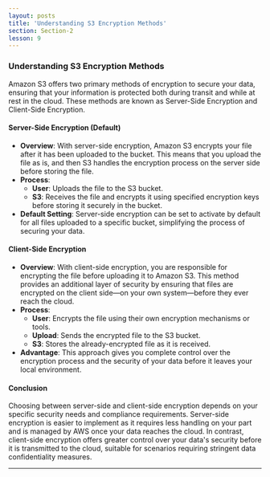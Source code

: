 ```yaml
---
layout: posts
title: 'Understanding S3 Encryption Methods'
section: Section-2
lesson: 9
---
```


### Understanding S3 Encryption Methods

Amazon S3 offers two primary methods of encryption to secure your data, ensuring that your information is protected both during transit and while at rest in the cloud. These methods are known as Server-Side Encryption and Client-Side Encryption. 

<!-- pagebreak -->

#### Server-Side Encryption (Default)

- **Overview**: With server-side encryption, Amazon S3 encrypts your file after it has been uploaded to the bucket. This means that you upload the file as is, and then S3 handles the encryption process on the server side before storing the file.
- **Process**:
  - **User**: Uploads the file to the S3 bucket.
  - **S3**: Receives the file and encrypts it using specified encryption keys before storing it securely in the bucket.
- **Default Setting**: Server-side encryption can be set to activate by default for all files uploaded to a specific bucket, simplifying the process of securing your data.
<!-- pagebreak -->

#### Client-Side Encryption

- **Overview**: With client-side encryption, you are responsible for encrypting the file before uploading it to Amazon S3. This method provides an additional layer of security by ensuring that files are encrypted on the client side—on your own system—before they ever reach the cloud.
- **Process**:
  - **User**: Encrypts the file using their own encryption mechanisms or tools.
  - **Upload**: Sends the encrypted file to the S3 bucket.
  - **S3**: Stores the already-encrypted file as it is received.
- **Advantage**: This approach gives you complete control over the encryption process and the security of your data before it leaves your local environment.
<!-- pagebreak -->

#### Conclusion

Choosing between server-side and client-side encryption depends on your specific security needs and compliance requirements. Server-side encryption is easier to implement as it requires less handling on your part and is managed by AWS once your data reaches the cloud. In contrast, client-side encryption offers greater control over your data's security before it is transmitted to the cloud, suitable for scenarios requiring stringent data confidentiality measures.

---

